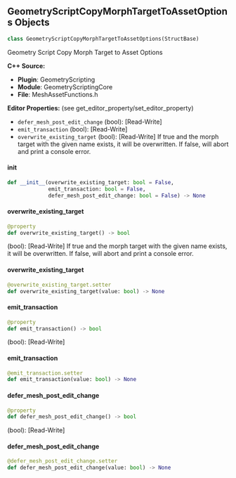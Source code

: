 ## GeometryScriptCopyMorphTargetToAssetOptions Objects

```python
class GeometryScriptCopyMorphTargetToAssetOptions(StructBase)
```

Geometry Script Copy Morph Target to Asset Options

**C++ Source:**

- **Plugin**: GeometryScripting
- **Module**: GeometryScriptingCore
- **File**: MeshAssetFunctions.h

**Editor Properties:** (see get_editor_property/set_editor_property)

- ``defer_mesh_post_edit_change`` (bool):  [Read-Write]
- ``emit_transaction`` (bool):  [Read-Write]
- ``overwrite_existing_target`` (bool):  [Read-Write] If true and the morph target with the given name exists, it will be overwritten. If false, will abort and print a
  console error.

<a id="unreal.GeometryScriptCopyMorphTargetToAssetOptions.__init__"></a>

#### __init__

```python
def __init__(overwrite_existing_target: bool = False,
             emit_transaction: bool = False,
             defer_mesh_post_edit_change: bool = False) -> None
```

<a id="unreal.GeometryScriptCopyMorphTargetToAssetOptions.overwrite_existing_target"></a>

#### overwrite_existing_target

```python
@property
def overwrite_existing_target() -> bool
```

(bool):  [Read-Write] If true and the morph target with the given name exists, it will be overwritten. If false, will abort and print a
console error.

<a id="unreal.GeometryScriptCopyMorphTargetToAssetOptions.overwrite_existing_target"></a>

#### overwrite_existing_target

```python
@overwrite_existing_target.setter
def overwrite_existing_target(value: bool) -> None
```

<a id="unreal.GeometryScriptCopyMorphTargetToAssetOptions.emit_transaction"></a>

#### emit_transaction

```python
@property
def emit_transaction() -> bool
```

(bool):  [Read-Write]

<a id="unreal.GeometryScriptCopyMorphTargetToAssetOptions.emit_transaction"></a>

#### emit_transaction

```python
@emit_transaction.setter
def emit_transaction(value: bool) -> None
```

<a id="unreal.GeometryScriptCopyMorphTargetToAssetOptions.defer_mesh_post_edit_change"></a>

#### defer_mesh_post_edit_change

```python
@property
def defer_mesh_post_edit_change() -> bool
```

(bool):  [Read-Write]

<a id="unreal.GeometryScriptCopyMorphTargetToAssetOptions.defer_mesh_post_edit_change"></a>

#### defer_mesh_post_edit_change

```python
@defer_mesh_post_edit_change.setter
def defer_mesh_post_edit_change(value: bool) -> None
```

<a id="unreal.GeometryScriptCopySkinWeightProfileToAssetOptions"></a>